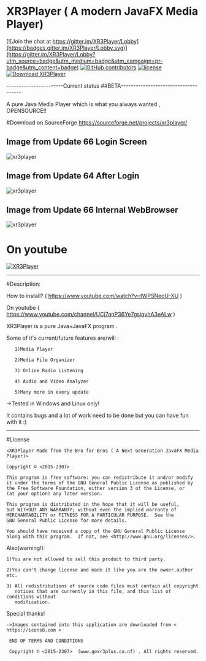 # XR3Player ( A modern JavaFX Media Player)

[![Join the chat at https://gitter.im/XR3Player/Lobby](https://badges.gitter.im/XR3Player/Lobby.svg)](https://gitter.im/XR3Player/Lobby?utm_source=badge&utm_medium=badge&utm_campaign=pr-badge&utm_content=badge)
[![GitHub contributors][contributors-image]][contributors-url]
[![license][license-image]][license-url]
<a href="https://sourceforge.net/projects/xr3player/files/latest/download" rel="nofollow"><img alt="Download XR3Player" src="https://img.shields.io/sourceforge/dt/xr3player.svg"></a>

[contributors-url]: https://github.com/goxr3plus/XR3Player/graphs/contributors
[contributors-image]: https://img.shields.io/github/contributors/goxr3plus/XR3Player.svg
[license-url]: https://github.com/goxr3plus/XR3Player/blob/master/license.txt
[license-image]: https://img.shields.io/github/license/tldr-pages/tldr.svg


-----------------------Current status ##BETA-------------------------------------

A pure Java Media Player which is what you always wanted , OPENSOURCE!!

#Download on SourceForge https://sourceforge.net/projects/xr3player/

## Image from Update 66 Login Screen
![xr3player](https://cloud.githubusercontent.com/assets/20374208/25839995/a8f8d640-34a2-11e7-8cce-b41e5c6b9baa.png)

## Image from Update 64 After Login
![xr3player](https://cloud.githubusercontent.com/assets/20374208/25604757/abcc253c-2f0e-11e7-9394-55ac3ff7f152.png)

## Image from Update 66 Internal WebBrowser
![xr3player](https://cloud.githubusercontent.com/assets/20374208/25840212/a69cf222-34a3-11e7-8400-8f5952f630a1.png)

# On youtube
[![XR3Player](http://img.youtube.com/vi/kL-LnVDInYg/0.jpg)](https://www.youtube.com/watch?v=kL-LnVDInYg)

-------------------------------------------------------------------------------------

#Description:

How to install? ( https://www.youtube.com/watch?v=tWPSNeoU-XU )

On youtube ( https://www.youtube.com/channel/UCj7qnP36Ye7gsiqvhA3eALw )

XR3Player is a pure Java+JavaFX program .

Some of it's current/future features are/will :

       1)Media Player

       2)Media File Organizer

       3) Online Radio Listening
 
       4) Audio and Video Analyzer

       5)Many more in every update

->Tested in Windows and Linux only!

It contains bugs and a lot of work need to be done but you can have fun with it :)

------------------------------------------------------------------------------------

#License

   
    <XR3Player Made from the Bro for Bros ( A Next Generation JavaFX Media Player)>

    Copyright © <2015-2307>

    This program is free software: you can redistribute it and/or modify
    it under the terms of the GNU General Public License as published by
    the Free Software Foundation, either version 3 of the License, or
    (at your option) any later version.

    This program is distributed in the hope that it will be useful,
    but WITHOUT ANY WARRANTY; without even the implied warranty of
    MERCHANTABILITY or FITNESS FOR A PARTICULAR PURPOSE.  See the
    GNU General Public License for more details.

    You should have received a copy of the GNU General Public License
    along with this program.  If not, see <http://www.gnu.org/licenses/>.

  Also(warning!):
 
    1)You are not allowed to sell this product to third party.

    2)You can't change license and made it like you are the owner,author etc.

    3) All redistributions of source code files must contain all copyright
       notices that are currently in this file, and this list of conditions without
       modification.
   
  Special thanks!

    ->Images contained into this application are downloaded from < https://icons8.com >

     END OF TERMS AND CONDITIONS

     Copyright © <2015-2307>  (www.goxr3plus.co.nf) . All rights reserved.
